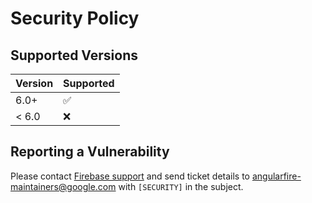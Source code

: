 # Security Policy

## Supported Versions

| Version | Supported          |
| ------- | ------------------ |
| 6.0+    | :white_check_mark: |
| < 6.0   | :x:                |

## Reporting a Vulnerability

Please contact [Firebase support](https://firebase.google.com/support) and send ticket details to [angularfire-maintainers@google.com](mailto:angularfire-maintainers@google.com?subject=[SECURITY]) with `[SECURITY]` in the subject.
